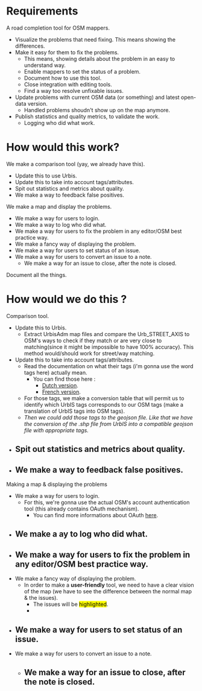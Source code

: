 Requirements
============

A road completion tool for OSM mappers.

- Visualize the problems that need fixing. This means showing the differences.
- Make it easy for them to fix the problems.
  - This means, showing details about the problem in an easy to understand way.
  - Enable mappers to set the status of a problem.
  - Document how to use this tool.
  - Close integration with editing tools.
  - Find a way too resolve unfixable issues.
- Update problems with current OSM data (or something) and latest open-data version.
  - Handled problems shoudn't show up on the map anymore.
- Publish statistics and quality metrics, to validate the work.
  - Logging who did what work.

# How would this work?

We make a comparison tool (yay, we already have this).
  - Update this to use Urbis.
  - Update this to take into account tags/attributes.
  - Spit out statistics and metrics about quality.
  - We make a way to feedback false positives.

We make a map and display the problems.
  - We make a way for users to login.
  - We make a way to log who did what.
  - We make a way for users to fix the problem in any editor/OSM best practice way.
  - We make a fancy way of displaying the problem.
  - We make a way for users to set status of an issue.
  - We make a way for users to convert an issue to a note.
    - We make a way for an issue to close, after the note is closed.

Document all the things.

# How would we do this ?


Comparison tool.

- Update this to Urbis.
  - Extract UrbisAdm map files and compare the Urb_STREET_AXIS to OSM's ways to check if they match or are very close to matching(since it might be impossible to have 100% accuracy).
    This method would/should work for street/way matching.
- Update this to take into account tags/attributes.
    - Read the documentation on what their tags (i'm gonna use the word tags here) actually mean.
      - You can find those here :
        - [Dutch version](https://s.irisnet.be/v1/AUTH_ce3f7c74-fbd7-4b46-8d85-53d10d86904f/Documentation/UrbIS.zip).
        - [French version](https://s.irisnet.be/v1/AUTH_ce3f7c74-fbd7-4b46-8d85-53d10d86904f/Documentation/UrbIS.zip).
    - For those tags, we make a conversion table that will permit us to identify which UrbIS tags corresponds to our OSM tags (make a translation of UrbIS tags into OSM tags).
    - *Then we could add those tags to the geojson file. Like that we have the conversion of the .shp file from UrbIS into a compatible geojson file with appropriate tags.*
- Spit out statistics and metrics about quality.
  -
- We make a way to feedback false positives.
  -
Making a map & displaying the problems

- We make a way for users to login.
  - For this, we're gonna use the actual OSM's account authentication tool (this already contains OAuth mechanism).
    - You can find more informations about OAuth [here](https://wiki.openstreetmap.org/wiki/OAuth).
- We make a ay to log who did what.
  -
- We make a way for users to fix the problem in any editor/OSM best practice way.
  -
- We make a fancy way of displaying the problem.
  - In order to make a **user-friendly** tool, we need to have a clear vision of the map (we have to see the difference between the normal map & the issues).
    - The issues will be <mark>highlighted</mark>.
    - 
- We make a way for users to set status of an issue.
  -
- We make a way for users to convert an issue to a note.
  - We make a way for an issue to close, after the note is closed.
    -


